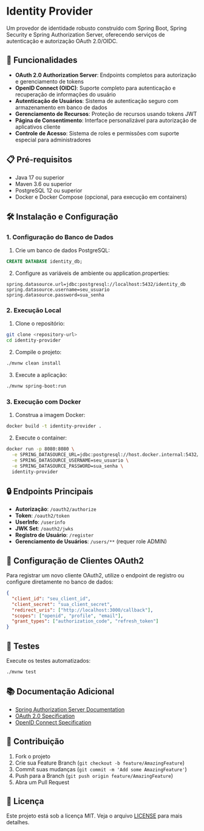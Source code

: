 # Identity Provider

Um provedor de identidade robusto construído com Spring Boot, Spring Security e Spring Authorization Server, oferecendo serviços de autenticação e autorização OAuth 2.0/OIDC.

## 🚀 Funcionalidades

- **OAuth 2.0 Authorization Server**: Endpoints completos para autorização e gerenciamento de tokens
- **OpenID Connect (OIDC)**: Suporte completo para autenticação e recuperação de informações do usuário
- **Autenticação de Usuários**: Sistema de autenticação seguro com armazenamento em banco de dados
- **Gerenciamento de Recursos**: Proteção de recursos usando tokens JWT
- **Página de Consentimento**: Interface personalizável para autorização de aplicativos cliente
- **Controle de Acesso**: Sistema de roles e permissões com suporte especial para administradores

## 📋 Pré-requisitos

- Java 17 ou superior
- Maven 3.6 ou superior
- PostgreSQL 12 ou superior
- Docker e Docker Compose (opcional, para execução em containers)

## 🛠️ Instalação e Configuração

### 1. Configuração do Banco de Dados

1. Crie um banco de dados PostgreSQL:
```sql
CREATE DATABASE identity_db;
```

2. Configure as variáveis de ambiente ou application.properties:
```properties
spring.datasource.url=jdbc:postgresql://localhost:5432/identity_db
spring.datasource.username=seu_usuario
spring.datasource.password=sua_senha
```

### 2. Execução Local

1. Clone o repositório:
```bash
git clone <repository-url>
cd identity-provider
```

2. Compile o projeto:
```bash
./mvnw clean install
```

3. Execute a aplicação:
```bash
./mvnw spring-boot:run
```

### 3. Execução com Docker

1. Construa a imagem Docker:
```bash
docker build -t identity-provider .
```

2. Execute o container:
```bash
docker run -p 8080:8080 \
  -e SPRING_DATASOURCE_URL=jdbc:postgresql://host.docker.internal:5432/identity_db \
  -e SPRING_DATASOURCE_USERNAME=seu_usuario \
  -e SPRING_DATASOURCE_PASSWORD=sua_senha \
  identity-provider
```

## 🔒 Endpoints Principais

- **Autorização**: `/oauth2/authorize`
- **Token**: `/oauth2/token`
- **UserInfo**: `/userinfo`
- **JWK Set**: `/oauth2/jwks`
- **Registro de Usuário**: `/register`
- **Gerenciamento de Usuários**: `/users/**` (requer role ADMIN)

## 🔐 Configuração de Clientes OAuth2

Para registrar um novo cliente OAuth2, utilize o endpoint de registro ou configure diretamente no banco de dados:

```json
{
  "client_id": "seu_client_id",
  "client_secret": "sua_client_secret",
  "redirect_uris": ["http://localhost:3000/callback"],
  "scopes": ["openid", "profile", "email"],
  "grant_types": ["authorization_code", "refresh_token"]
}
```

## 🧪 Testes

Execute os testes automatizados:
```bash
./mvnw test
```

## 📚 Documentação Adicional

- [Spring Authorization Server Documentation](https://docs.spring.io/spring-authorization-server/reference/index.html)
- [OAuth 2.0 Specification](https://oauth.net/2/)
- [OpenID Connect Specification](https://openid.net/connect/)

## 🤝 Contribuição

1. Fork o projeto
2. Crie sua Feature Branch (`git checkout -b feature/AmazingFeature`)
3. Commit suas mudanças (`git commit -m 'Add some AmazingFeature'`)
4. Push para a Branch (`git push origin feature/AmazingFeature`)
5. Abra um Pull Request

## 📄 Licença

Este projeto está sob a licença MIT. Veja o arquivo [LICENSE](LICENSE) para mais detalhes.